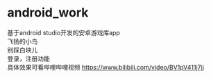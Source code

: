 # android_work
基于android studio开发的安卓游戏库app   
飞扬的小鸟   
别踩白块儿   
登录，注册功能   
具体效果可看哔哩哔哩视频
https://www.bilibili.com/video/BV1pV411j7jj

